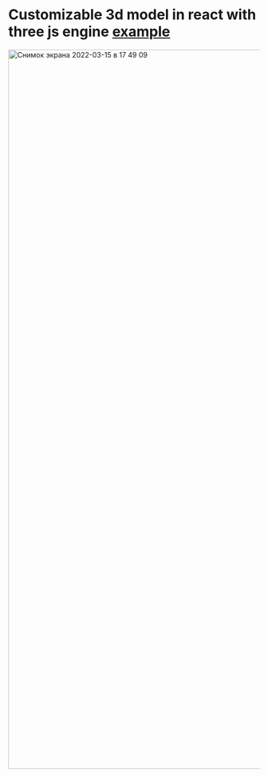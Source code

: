 # Customizable 3d model in react with three js engine [example](https://6230b56dee728b0008030238--epic-elion-877bfe.netlify.app/) 

<img width="1440" alt="Снимок экрана 2022-03-15 в 17 49 09" src="https://user-images.githubusercontent.com/60893275/158404533-1824e35e-1149-46fe-b443-4e5d36f62f63.png">
